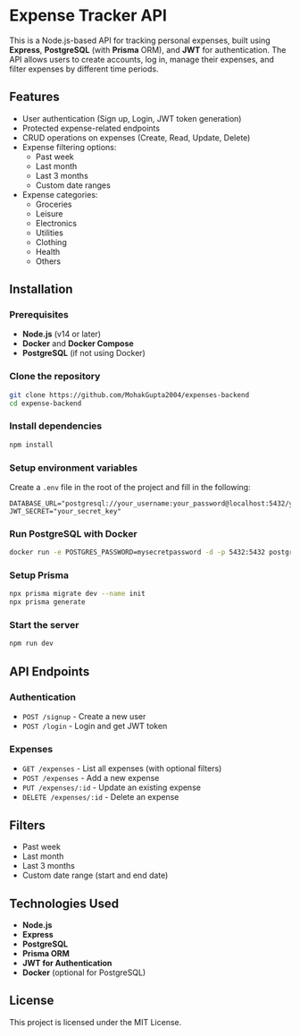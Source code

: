 # Expense Tracker API

This is a Node.js-based API for tracking personal expenses, built using **Express**, **PostgreSQL** (with **Prisma** ORM), and **JWT** for authentication. The API allows users to create accounts, log in, manage their expenses, and filter expenses by different time periods.

## Features

- User authentication (Sign up, Login, JWT token generation)
- Protected expense-related endpoints
- CRUD operations on expenses (Create, Read, Update, Delete)
- Expense filtering options:
  - Past week
  - Last month
  - Last 3 months
  - Custom date ranges
- Expense categories:
  - Groceries
  - Leisure
  - Electronics
  - Utilities
  - Clothing
  - Health
  - Others

## Installation

### Prerequisites

- **Node.js** (v14 or later)
- **Docker** and **Docker Compose**
- **PostgreSQL** (if not using Docker)

### Clone the repository

```bash
git clone https://github.com/MohakGupta2004/expenses-backend
cd expense-backend
```

### Install dependencies

```bash
npm install
```

### Setup environment variables

Create a `.env` file in the root of the project and fill in the following:

```env
DATABASE_URL="postgresql://your_username:your_password@localhost:5432/your_database"
JWT_SECRET="your_secret_key"
```

### Run PostgreSQL with Docker

```bash
docker run -e POSTGRES_PASSWORD=mysecretpassword -d -p 5432:5432 postgres
```

### Setup Prisma

```bash
npx prisma migrate dev --name init
npx prisma generate
```

### Start the server

```bash
npm run dev
```

## API Endpoints

### Authentication

- `POST /signup` - Create a new user
- `POST /login` - Login and get JWT token

### Expenses

- `GET /expenses` - List all expenses (with optional filters)
- `POST /expenses` - Add a new expense
- `PUT /expenses/:id` - Update an existing expense
- `DELETE /expenses/:id` - Delete an expense

## Filters

- Past week
- Last month
- Last 3 months
- Custom date range (start and end date)

## Technologies Used

- **Node.js**
- **Express**
- **PostgreSQL**
- **Prisma ORM**
- **JWT for Authentication**
- **Docker** (optional for PostgreSQL)

## License

This project is licensed under the MIT License.
